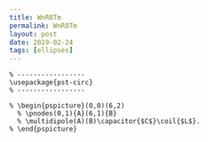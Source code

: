 ```yaml
---
title: WnR8Tm
permalink: WnR8Tm
layout: post
date: 2019-02-24
tags: [ellipses]
---
```


```latex% % Dans le préambule
% -----------------
\usepackage{pst-circ}
% -----------------

% \begin{pspicture}(0,0)(6,2)
  % \pnodes(0,1){A}(6,1){B}
  % \multidipole(A)(B)\capacitor{$C$}\coil{$L$}.
% \end{pspicture}
```
